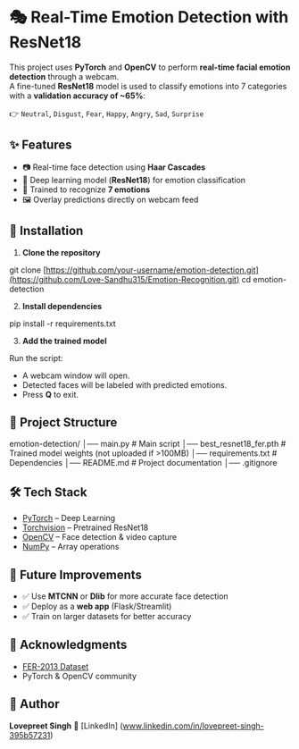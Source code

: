 # 🎭 Real-Time Emotion Detection with ResNet18

This project uses **PyTorch** and **OpenCV** to perform **real-time facial emotion detection** through a webcam.  
A fine-tuned **ResNet18** model is used to classify emotions into 7 categories with a **validation accuracy of ~65%**:  

👉 `Neutral`, `Disgust`, `Fear`, `Happy`, `Angry`, `Sad`, `Surprise`


## ✨ Features
- 📷 Real-time face detection using **Haar Cascades**
- 🤖 Deep learning model (**ResNet18**) for emotion classification
- 🧠 Trained to recognize **7 emotions**
- 🖼 Overlay predictions directly on webcam feed


## 🚀 Installation

1. **Clone the repository**

git clone [https://github.com/your-username/emotion-detection.git](https://github.com/Love-Sandhu315/Emotion-Recognition.git)
cd emotion-detection


2. **Install dependencies**

pip install -r requirements.txt


3. **Add the trained model**


Run the script:

* A webcam window will open.
* Detected faces will be labeled with predicted emotions.
* Press **Q** to exit.


## 📂 Project Structure


emotion-detection/
│── main.py                  # Main script
│── best_resnet18_fer.pth    # Trained model weights (not uploaded if >100MB)
│── requirements.txt         # Dependencies
│── README.md                # Project documentation
│── .gitignore


## 🛠 Tech Stack

* [PyTorch](https://pytorch.org/) – Deep Learning
* [Torchvision](https://pytorch.org/vision/stable/index.html) – Pretrained ResNet18
* [OpenCV](https://opencv.org/) – Face detection & video capture
* [NumPy](https://numpy.org/) – Array operations



## 📌 Future Improvements

* ✅ Use **MTCNN** or **Dlib** for more accurate face detection
* ✅ Deploy as a **web app** (Flask/Streamlit)
* ✅ Train on larger datasets for better accuracy



## 🙌 Acknowledgments

* [FER-2013 Dataset](https://www.kaggle.com/datasets/msambare/fer2013)
* PyTorch & OpenCV community


## 👤 Author

**Lovepreet Singh**
🔗 [LinkedIn] (www.linkedin.com/in/lovepreet-singh-395b57231) 


